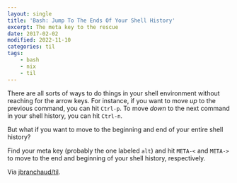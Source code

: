 ```yaml
---
layout: single
title: 'Bash: Jump To The Ends Of Your Shell History'
excerpt: The meta key to the rescue
date: 2017-02-02
modified: 2022-11-10
categories: til
tags:
    - bash
    - nix
    - til
---
```


There are all sorts of ways to do things in your shell environment without
reaching for the arrow keys. For instance, if you want to move _up_ to the
previous command, you can hit `Ctrl-p`. To move _down_ to the next
command in your shell history, you can hit `Ctrl-n`.

But what if you want to move to the beginning and end of your entire shell
history?

Find your meta key (probably the one labeled `alt`) and hit `META-<` and
`META->` to move to the end and beginning of your shell history,
respectively.

Via [jbranchaud/til](https://github.com/jbranchaud/til).
